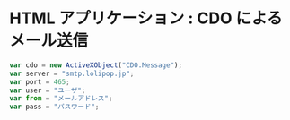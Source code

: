 # HTML アプリケーション : CDO によるメール送信
```javascript
var cdo = new ActiveXObject("CDO.Message");
var server = "smtp.lolipop.jp";
var port = 465;
var user = "ユーザ";
var from = "メールアドレス";
var pass = "パスワード";

```
